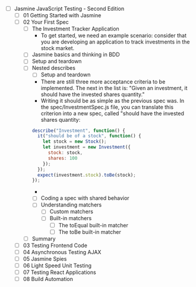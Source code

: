 - [ ] Jasmine JavaScript Testing - Second Edition
  - [ ] 01 Getting Started with Jasmine
  - [ ] 02 Your First Spec
    - [ ] The Investment Tracker Application
      - To get started, we need an example scenario: consider that you are developing an application to track investments in the stock market.
    - [ ] Jasmine basics and thinking in BDD
    - [ ] Setup and teardown
    - [ ] Nested describes
      - [ ] Setup and teardown
      - There are still three more acceptance criteria to be implemented. The next in the list is:
      "Given an investment, it should have the invested shares quantity."
      - Writing it should be as simple as the previous spec was. In the spec/InvestmentSpec.js file, you can translate this criterion into a new spec, called 
      "should have the invested shares quantity:
      ```javascript
      describe("Investment", function() {
        it("should be of a stock", function() {
          let stock = new Stock();
          let investment = new Investment({
            stock: stock,
            shares: 100
          });
        });
        expect(investment.stock).toBe(stock);
      });
      ```
      - 
      - [ ] Coding a spec with shared behavior
      - [ ] Understanding matchers
        - [ ] Custom matchers
        - [ ] Built-in matchers
          - [ ] The toEqual built-in matcher
          - [ ] The toBe built-in matcher
    - [ ] Summary
  - [ ] 03 Testing Frontend Code
  - [ ] 04 Asynchronous Testing AJAX
  - [ ] 05 Jasmine Spies
  - [ ] 06 Light Speed Unit Testing
  - [ ] 07 Testing React Applications
  - [ ] 08 Build Automation
